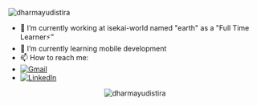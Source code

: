 <p>
    <img align="center" src="https://github-readme-stats.vercel.app/api?username=reeveng&show_icons=true&title_color=fff&icon_color=79ff97&text_color=9f9f9f&bg_color=151515" alt="dharmayudistira" />
</p>

- 🔭 I’m currently working at isekai-world named "earth" as a "Full Time Learner⚡" 
- 🌱 I’m currently learning mobile development
- 📫 How to reach me: 
- [![Gmail](https://img.shields.io/badge/-GMAIL-D14836?style=for-the-badge&logo=gmail&logoColor=white)](mailto:dharmayudistira2000@gmail.com)
- [![LinkedIn](https://img.shields.io/badge/-LINKEDIN-0077B5?style=for-the-badge&logo=linkedin&logoColor=white)](https://www.linkedin.com/in/dharmayudistira/)


<p align="center"> <img src="https://komarev.com/ghpvc/?username=dharmayudistira" alt="dharmayudistira" /> </p>
